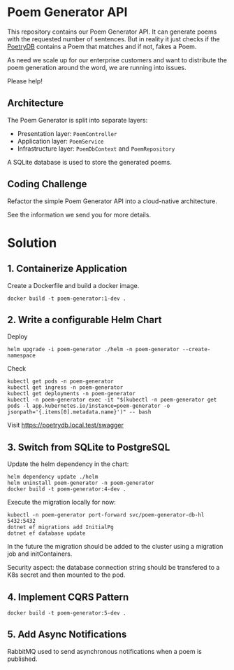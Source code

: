 # Poem Generator API

This repository contains our Poem Generator API. It can generate poems with the requested
number of sentences. But in reality it just checks if the [PoetryDB](https://poetrydb.org)
contains a Poem that matches and if not, fakes a Poem.

As need we scale up for our enterprise customers and want to distribute the poem
generation around the word, we are running into issues.

Please help!

## Architecture

The Poem Generator is split into separate layers:

* Presentation layer: `PoemController`
* Application layer: `PoemService`
* Infrastructure layer: `PoemDbContext` and `PoemRepository`

A SQLite database is used to store the generated poems.

## Coding Challenge

Refactor the simple Poem Generator API into a cloud-native architecture.

See the information we send you for more details.

# Solution

## 1. Containerize Application
Create a Dockerfile and build a docker image.

```shell
docker build -t poem-generator:1-dev .
```

## 2. Write a configurable Helm Chart

Deploy
```shell
helm upgrade -i poem-generator ./helm -n poem-generator --create-namespace
```

Check
```shell
kubectl get pods -n poem-generator
kubectl get ingress -n poem-generator
kubectl get deployments -n poem-generator
kubectl -n poem-generator exec -it "$(kubectl -n poem-generator get pods -l app.kubernetes.io/instance=poem-generator -o jsonpath='{.items[0].metadata.name}')" -- bash
```

Visit https://poetrydb.local.test/swagger

## 3. Switch from SQLite to PostgreSQL

Update the helm dependency in the chart:
```shell
helm dependency update ./helm
helm uninstall poem-generator -n poem-generator
docker build -t poem-generator:4-dev .
```

Execute the migration locally for now:
```shell
kubectl -n poem-generator port-forward svc/poem-generator-db-hl 5432:5432
dotnet ef migrations add InitialPg
dotnet ef database update
```
In the future the migration should be added to the cluster using a migration job and initContainers.

Security aspect: the database connection string should be transfered to a K8s secret and then mounted to the pod.

## 4. Implement CQRS Pattern
```shell
docker build -t poem-generator:5-dev .
```

## 5. Add Async Notifications
RabbitMQ used to send asynchronous notifications when a poem is published.
